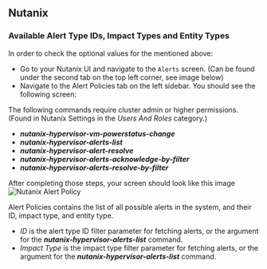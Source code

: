 ## Nutanix

### Available Alert Type IDs, Impact Types and Entity Types
In order to check the optional values for the mentioned above:
* Go to your Nutanix UI and navigate to the `Alerts` screen. (Can be found under the second tab on the top left corner, see image below)
* Navigate to the Alert Policies tab on the left sidebar.
You should see the following screen:

The following commands require cluster admin or higher permissions.
(Found in Nutanix Settings in the *Users And Roles* category.)

- ***nutanix-hypervisor-vm-powerstatus-change***
- ***nutanix-hypervisor-alerts-list***
- ***nutanix-hypervisor-alert-resolve***
- ***nutanix-hypervisor-alerts-acknowledge-by-filter***
- ***nutanix-hypervisor-alerts-resolve-by-filter***

After completing those steps, your screen should look like this image
![Nutanix Alert Policy](../../doc_files/Alert_Policy.png)

Alert Policies contains the list of all possible alerts in the system,
and their ID, impact type, and entity type. 

* *ID* is the alert type ID filter parameter for fetching alerts, or the argument for the ***nutanix-hypervisor-alerts-list*** command.
* *Impact Type* is the impact type filter parameter for fetching alerts, or the argument for the ***nutanix-hypervisor-alerts-list*** command. 


